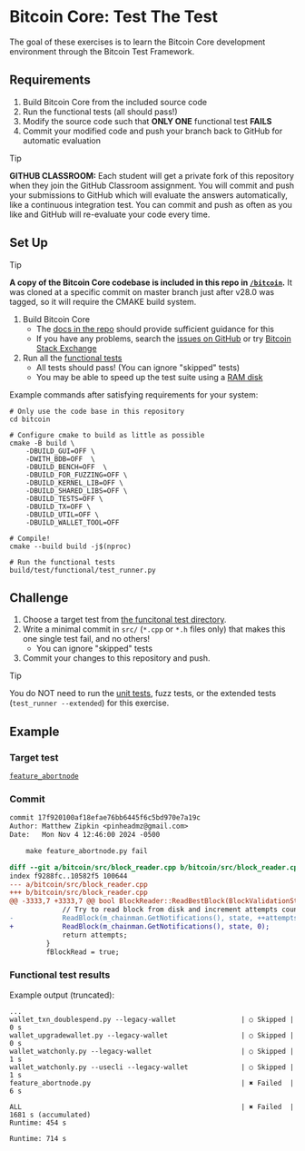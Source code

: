 # Bitcoin Core: Test The Test

The goal of these exercises is to learn the Bitcoin Core development environment
through the Bitcoin Test Framework.

## Requirements

1. Build Bitcoin Core from the included source code
2. Run the functional tests (all should pass!)
3. Modify the source code such that **ONLY ONE** functional test **FAILS**
4. Commit your modified code and push your branch back to GitHub for automatic evaluation

> [!TIP]
> **GITHUB CLASSROOM:** 
> Each student will get a private fork of this repository
> when they join the GitHub Classroom assignment. You will commit and push your
> submissions to GitHub which will evaluate the answers automatically, like a
> continuous integration test. You can commit and push as often as you like and
> GitHub will re-evaluate your code every time.

## Set Up

> [!TIP]
> **A copy of the Bitcoin Core codebase is included in this repo in [`/bitcoin`](/bitcoin).**
> It was cloned at a specific commit on master branch just after v28.0 was tagged,
> so it will require the CMAKE build system.

1. Build Bitcoin Core
    - The [docs in the repo](/bitcoin/doc/README.md#building) should provide sufficient guidance for this
    - If you have any problems, search the [issues on GitHub](https://github.com/bitcoin/bitcoin/issues) or try [Bitcoin Stack Exchange](https://bitcoin.stackexchange.com/)
2. Run all the [functional tests](bitcoin/test/README.md#running-tests-locally)
    - All tests should pass! (You can ignore "skipped" tests)
    - You may be able to speed up the test suite using a [RAM disk](https://github.com/bitcoin/bitcoin/tree/master/test#speed-up-test-runs-with-a-ram-disk)

Example commands after satisfying requirements for your system:

```
# Only use the code base in this repository
cd bitcoin

# Configure cmake to build as little as possible
cmake -B build \
    -DBUILD_GUI=OFF \
    -DWITH_BDB=OFF  \
    -DBUILD_BENCH=OFF  \
    -DBUILD_FOR_FUZZING=OFF \
    -DBUILD_KERNEL_LIB=OFF \
    -DBUILD_SHARED_LIBS=OFF \
    -DBUILD_TESTS=OFF \
    -DBUILD_TX=OFF \
    -DBUILD_UTIL=OFF \
    -DBUILD_WALLET_TOOL=OFF

# Compile!
cmake --build build -j$(nproc)

# Run the functional tests
build/test/functional/test_runner.py
```

## Challenge

1. Choose a target test from [the funcitonal test directory](bitcoin/test/functional).
2. Write a minimal commit in `src/` (`*.cpp` or `*.h` files only) that makes this one single test fail, and no others!
    - You can ignore "skipped" tests
3. Commit your changes to this repository and push.

> [!TIP]
> You do NOT need to run the [unit tests](bitcoin/src/test/README.md), fuzz tests,
> or the extended tests (`test_runner --extended`) for this exercise.

## Example

### Target test

[`feature_abortnode`](bitcoin/test/functional/feature_abortnode.py)

### Commit

```diff
commit 17f920100af18efae76bb6445f6c5bd970e7a19c
Author: Matthew Zipkin <pinheadmz@gmail.com>
Date:   Mon Nov 4 12:46:00 2024 -0500

    make feature_abortnode.py fail

diff --git a/bitcoin/src/block_reader.cpp b/bitcoin/src/block_reader.cpp
index f9288fc..10582f5 100644
--- a/bitcoin/src/block_reader.cpp
+++ b/bitcoin/src/block_reader.cpp
@@ -3333,7 +3333,7 @@ bool BlockReader::ReadBestBlock(BlockValidationState& state, CBlockIndex*
             // Try to read block from disk and increment attempts counter
-            ReadBlock(m_chainman.GetNotifications(), state, ++attempts);
+            ReadBlock(m_chainman.GetNotifications(), state, 0);
             return attempts;
         }
         fBlockRead = true;
```

### Functional test results

Example output (truncated):

```
...
wallet_txn_doublespend.py --legacy-wallet                | ○ Skipped | 0 s
wallet_upgradewallet.py --legacy-wallet                  | ○ Skipped | 0 s
wallet_watchonly.py --legacy-wallet                      | ○ Skipped | 1 s
wallet_watchonly.py --usecli --legacy-wallet             | ○ Skipped | 1 s
feature_abortnode.py                                     | ✖ Failed  | 6 s

ALL                                                      | ✖ Failed  | 1681 s (accumulated)
Runtime: 454 s

Runtime: 714 s
```
